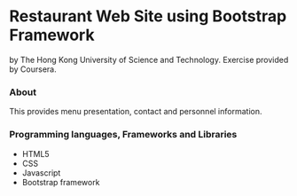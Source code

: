 # Restaurant Web Site using Bootstrap Framework

by The Hong Kong University of Science and Technology. Exercise provided by Coursera.

### About 

This provides menu presentation, contact and personnel information.

### Programming languages, Frameworks and Libraries

* HTML5
* CSS
* Javascript
* Bootstrap framework

